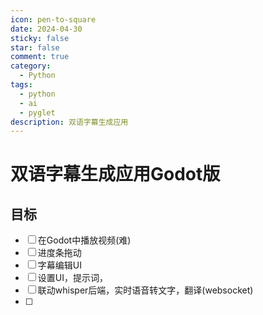 ```yaml
---
icon: pen-to-square
date: 2024-04-30 
sticky: false
star: false
comment: true
category:
  - Python
tags:
  - python
  - ai
  - pyglet
description: 双语字幕生成应用
---
```


# 双语字幕生成应用Godot版
## 目标
- [ ] 在Godot中播放视频(难) 
- [ ] 进度条拖动
- [ ] 字幕编辑UI
- [ ] 设置UI，提示词，
- [ ] 联动whisper后端，实时语音转文字，翻译(websocket)
- [ ] 



